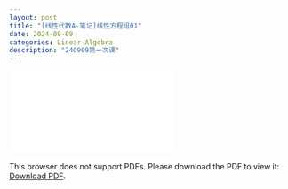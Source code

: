 ```yaml
---
layout: post
title: "[线性代数A-笔记]线性方程组01"
date: 2024-09-09
categories: Linear-Algebra
description: "240909第一次课"
---
```

<!-- ![](../assets/pdfs/la-01.pdf) -->
<!-- For ios users:[Download](https://github.com/PhotonYan/PhotonYan.github.io/blob/gh-pages/pdfs/la-01.pdf)

<object data="{{ site.url }}{{ site.baseurl }}/assets/pdfs/la-01.pdf" type="application/pdf"></object> -->

<object data="{{ site.url }}/assets/pdfs/la-01.pdf" type="application/pdf" width="700px" height="700px">
    <embed src="{{ site.url }}/assets/pdfs/la-01.pdf">
        <p>This browser does not support PDFs. Please download the PDF to view it: <a href="{{ site.url }}/assets/pdfs/la-01.pdf">Download PDF</a>.</p>
    </embed>
</object>